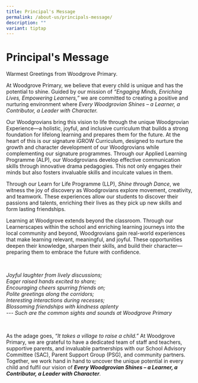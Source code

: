 ```yaml
---
title: Principal's Message
permalink: /about-us/principals-message/
description: ""
variant: tiptap
---
```

<h1><strong>Principal's Message</strong></h1>
<p></p>
<p>Warmest Greetings from Woodgrove Primary.</p>
<p>At Woodgrove Primary, we believe that every child is unique and has the
potential to shine. Guided by our mission of <em>“Engaging Minds, Enriching Lives, Empowering Learners,”</em> we
are committed to creating a positive and nurturing environment where <em>Every Woodgrovian Shines – a Learner, a Contributor, a Leader with Character.</em>
</p>
<p>Our Woodgrovians bring this vision to life through the unique Woodgrovian
Experience—a holistic, joyful, and inclusive curriculum that builds a strong
foundation for lifelong learning and prepares them for the future. At the
heart of this is our signature iGROW Curriculum, designed to nurture the
growth and character development of our Woodgrovians while complementing
our signature programmes. Through our Applied Learning Programme (ALP),
our Woodgrovians develop effective communication skills through innovative
drama pedagogies. This not only engages their minds but also fosters invaluable
skills and inculcate values in them.</p>
<p>Through our Learn for Life Programme (LLP), <em>Shine through Dance</em>,
we witness the joy of discovery as Woodgrovians explore movement, creativity,
and teamwork. These experiences allow our students to discover their passions
and talents, enriching their lives as they pick up new skills and form
lasting friendships.</p>
<p>Learning at Woodgrove extends beyond the classroom. Through our Learnerscapes
within the school and enriching learning journeys into the local community
and beyond, Woodgrovians gain real-world experiences that make learning
relevant, meaningful, and joyful. These opportunities deepen their knowledge,
sharpen their skills, and build their character—preparing them to embrace
the future with confidence.</p>
<p>&nbsp;</p>
<p><em>Joyful laughter from lively discussions;</em>
<br><em>Eager raised hands excited to share;</em>
<br><em>Encouraging cheers spurring friends on;</em>
<br><em>Polite greetings along the corridors;</em>
<br><em>Interesting interactions during recesses;</em>
<br><em>Blossoming friendships with kindness aplenty</em>
<br><em>--- Such are the common sights and sounds at Woodgrove Primary</em>
</p>
<p>&nbsp;</p>
<p>As the adage goes, <em>“It takes a village to raise a child.”</em> At Woodgrove
Primary, we are grateful to have a dedicated team of staff and teachers,
supportive parents, and invaluable partnerships with our School Advisory
Committee (SAC), Parent Support Group (PSG), and community partners. Together,
we work hand in hand to uncover the unique potential in every child and
fulfil our vision of <strong><em>Every Woodgrovian Shines – a Learner, a Contributor, a Leader with Character</em></strong><em>.</em>
</p>
<p>&nbsp;</p>